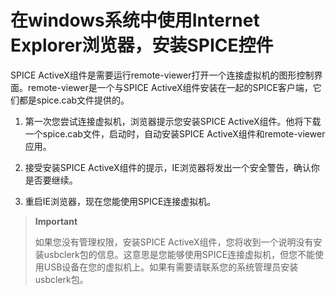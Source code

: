 # 在windows系统中使用Internet Explorer浏览器，安装SPICE控件

SPICE
ActiveX组件是需要运行remote-viewer打开一个连接虚拟机的图形控制界面。remote-viewer是一个与SPICE
ActiveX组件安装在一起的SPICE客户端，它们都是spice.cab文件提供的。

1.  第一次您尝试连接虚拟机，浏览器提示您安装SPICE
    ActiveX组件。他将下载一个spice.cab文件，启动时，自动安装SPICE
    ActiveX组件和remote-viewer应用。

2.  接受安装SPICE
    ActiveX组件的提示，IE浏览器将发出一个安全警告，确认你是否要继续。

3.  重启IE浏览器，现在您能使用SPICE连接虚拟机。

> **Important**
>
> 如果您没有管理权限，安装SPICE
> ActiveX组件，您将收到一个说明没有安装usbclerk包的信息。这意思是您能够使用SPICE连接虚拟机，但您不能使用USB设备在您的虚拟机上。如果有需要请联系您的系统管理员安装usbclerk包。

